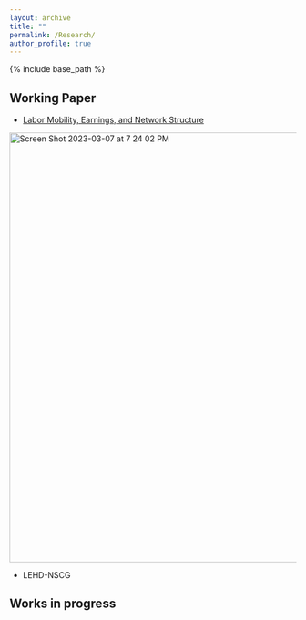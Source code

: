 ```yaml
---
layout: archive
title: ""
permalink: /Research/
author_profile: true
---
```


{% include base_path %}


## Working Paper
* [Labor Mobility, Earnings, and Network Structure](https://SteveXiaonanMa.github.io/workingpaper/AKM.pdf)
<img width="754" alt="Screen Shot 2023-03-07 at 7 24 02 PM" src="https://user-images.githubusercontent.com/65184060/223587010-af205469-7c70-442a-8256-c721b9d95a57.png">

* LEHD-NSCG

## Works in progress
  
